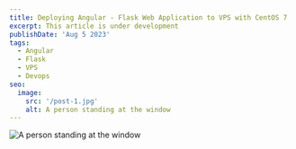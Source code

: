 ```yaml
---
title: Deploying Angular - Flask Web Application to VPS with CentOS 7 
excerpt: This article is under development
publishDate: 'Aug 5 2023'
tags:
  - Angular
  - Flask
  - VPS
  - Devops
seo:
  image:
    src: '/post-1.jpg'
    alt: A person standing at the window
---
```


![A person standing at the window](/post-1.jpg)

